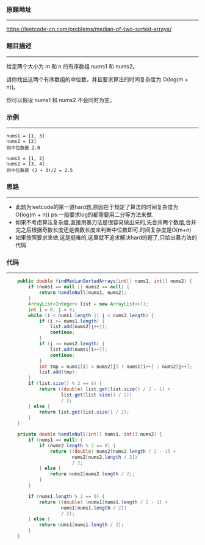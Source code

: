 ### 原题地址

---

https://leetcode-cn.com/problems/median-of-two-sorted-arrays/



### 题目描述

----

给定两个大小为 m 和 n 的有序数组 nums1 和 nums2。

请你找出这两个有序数组的中位数，并且要求算法的时间复杂度为 O(log(m + n))。

你可以假设 nums1 和 nums2 不会同时为空。



### 示例

---

```
nums1 = [1, 3]
nums2 = [2]
则中位数是 2.0

nums1 = [1, 2]
nums2 = [3, 4]
则中位数是 (2 + 3)/2 = 2.5

```



### 思路

---

* 此题为leetcode的第一道hard题,原因在于规定了算法的时间复杂度为 O(log(m + n))  ps:一般要求log的都需要用二分等方法来做.
* 如果不考虑算法复杂度,直接用暴力法是很容易做出来的,先合并两个数组,合并完之后根据奇数长度还是偶数长度来判断中位数即可.时间复杂度是O(m+n)
* 如果按照要求来做,这是挺难的,这里就不追求解决hard的题了,只给出暴力法的代码



### 代码

---

```java
    public double findMedianSortedArrays(int[] nums1, int[] nums2) {
        if (nums1 == null || nums2 == null) {
            return handleNull(nums1, nums2);
        }
        ArrayList<Integer> list = new ArrayList<>();
        int i = 0, j = 0;
        while (i < nums1.length || j < nums2.length) {
            if (i >= nums1.length) {
                list.add(nums2[j++]);
                continue;
            }
            if (j >= nums2.length) {
                list.add(nums1[i++]);
                continue;
            }
            int tmp = nums1[i] < nums2[j] ? nums1[i++] : nums2[j++];
            list.add(tmp);
        }
        if (list.size() % 2 == 0) {
            return ((double) list.get(list.size() / 2 - 1) +
                    list.get(list.size() / 2))
                    / 2;
        } else {
            return list.get(list.size() / 2);
        }
    }

    private double handleNull(int[] nums1, int[] nums2) {
        if (nums1 == null) {
            if (nums2.length % 2 == 0) {
                return ((double) nums2[nums2.length / 2 - 1] +
                        nums2[nums2.length / 2])
                        / 2;
            } else {
                return nums2[nums2.length / 2];
            }
        }

        if (nums1.length % 2 == 0) {
            return ((double) (nums1[nums1.length / 2 - 1] +
                    nums1[nums1.length / 2])
                    / 2);
        } else {
            return nums1[nums1.length / 2];
        }
    }
```

